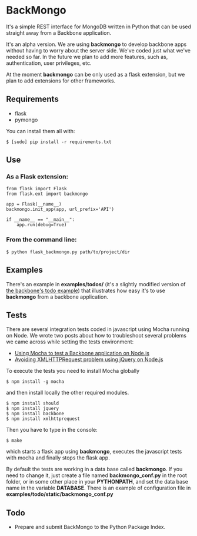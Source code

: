 # BackMongo

It's a simple REST interface for MongoDB written in Python that can be used straight away from a Backbone application.

It's an alpha version. We are using **backmongo** to develop backbone apps without having to worry about the server side. We've coded just what we've needed so far. In the future we plan to add more features, such as, authentication, user privileges, etc.

At the moment **backmongo** can be only used as a flask extension, but we plan to add extensions for other frameworks.


## Requirements
* flask
* pymongo

You can install them all with:

    $ [sudo] pip install -r requirements.txt

## Use

### As a Flask extension:

    from flask import Flask
    from flask.ext import backmongo

    app = Flask(__name__)
    backmongo.init_app(app, url_prefix='API')

    if __name__ == "__main__":
        app.run(debug=True)

### From the command line:

    $ python flask_backmongo.py path/to/project/dir


## Examples
There's an example in **examples/todos/** (it's a slightly modified version of [the backbone's todo example][0]) that illustrates how easy it's to use **backmongo** from a backbone application.

## Tests
There are several integration tests coded in javascript using Mocha running on Node.
We wrote two posts about how to troubleshoot several problems we came across while setting the tests environment:

 - [Using Mocha to test a Backbone application on Node.js][1]
 - [Avoiding XMLHTTPRequest problem using jQuery on Node.js][2]

To execute the tests you need to install Mocha globally

    $ npm install -g mocha

and then install locally the other required modules.

    $ npm install should
    $ npm install jquery
    $ npm install backbone
    $ npm install xmlhttprequest

Then you have to type in the console:

    $ make

which starts a flask app using **backmongo**, executes the javascript tests with mocha and finally stops the flask app.

By default the tests are working in a data base called **backmongo**. If you need to change it, just create a file named **backmongo_conf.py** in the root folder, or in some other place in your **PYTHONPATH**, and set the data base name in the variable **DATABASE**. There is an example of configuration file in **examples/todo/static/backmongo_conf.py**

## Todo
* Prepare and submit BackMongo to the Python Package Index.

[0]: http://backbonejs.org/#examples-todos
[1]: http://garajeando.blogspot.com.es/2012/04/using-mocha-to-test-backbone.html
[2]: http://garajeando.blogspot.com.es/2012/06/avoiding-xmlhttprequest-problem-using.html
[3]: http://visionmedia.github.com/mocha/
[4]: https://github.com/visionmedia/should.js

